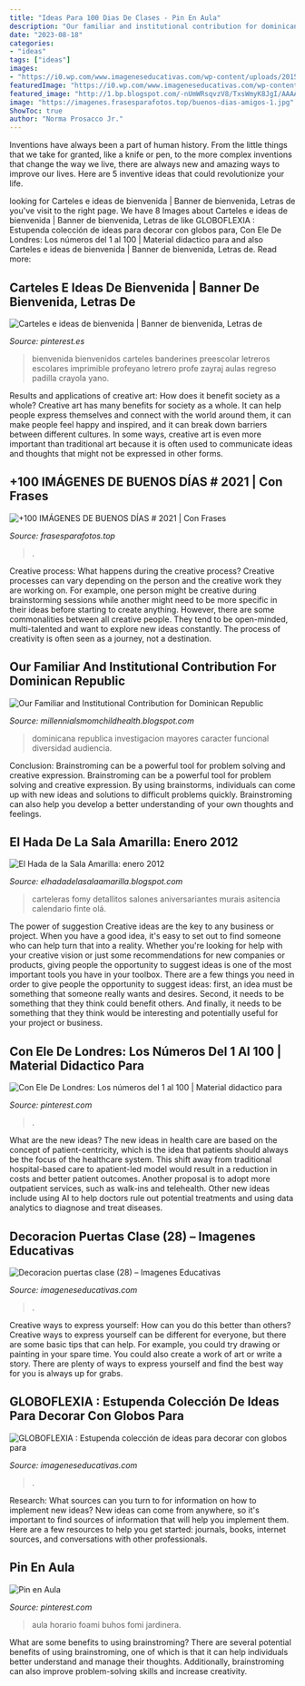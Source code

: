 ```yaml
---
title: "Ideas Para 100 Dias De Clases - Pin En Aula"
description: "Our familiar and institutional contribution for dominican republic"
date: "2023-08-18"
categories:
- "ideas"
tags: ["ideas"]
images:
- "https://i0.wp.com/www.imageneseducativas.com/wp-content/uploads/2015/10/Ideas-para-decorar-con-globos-para-niños-“Halloween”-Portada.jpg?fit=1200%2C630&amp;ssl=1"
featuredImage: "https://i0.wp.com/www.imageneseducativas.com/wp-content/uploads/2015/10/Ideas-para-decorar-con-globos-para-niños-“Halloween”-Portada.jpg?fit=1200%2C630&amp;ssl=1"
featured_image: "http://1.bp.blogspot.com/-nUmWRsqvzV8/TxsWmyK8JgI/AAAAAAAAAdE/D6PlCT3_ctI/s1600/DSC05532.JPG"
image: "https://imagenes.frasesparafotos.top/buenos-dias-amigos-1.jpg"
ShowToc: true
author: "Norma Prosacco Jr."
---
```



Inventions have always been a part of human history. From the little things that we take for granted, like a knife or pen, to the more complex inventions that change the way we live, there are always new and amazing ways to improve our lives. Here are 5 inventive ideas that could revolutionize your life.

	

		
looking for Carteles e ideas de bienvenida | Banner de bienvenida, Letras de you've visit to the right page. We have 8 Images about Carteles e ideas de bienvenida | Banner de bienvenida, Letras de like GLOBOFLEXIA : Estupenda colección de ideas para decorar con globos para, Con Ele De Londres: Los números del 1 al 100 | Material didactico para and also Carteles e ideas de bienvenida | Banner de bienvenida, Letras de. Read more:
		
    
## Carteles E Ideas De Bienvenida | Banner De Bienvenida, Letras De

<img loading=lazy src="https://i.pinimg.com/736x/60/e2/ee/60e2ee7a8fbb2d99543ba5eef94b4c79.jpg" onerror="this.onerror=null;this.src='https://tse1.mm.bing.net/th?id=OIP.dluBvkbwtWS-D9lAo7JlMwHaJ4&amp;pid=15.1';" alt="Carteles e ideas de bienvenida | Banner de bienvenida, Letras de">

_Source: pinterest.es_

>bienvenida bienvenidos carteles banderines preescolar letreros escolares imprimible profeyano letrero profe zayraj aulas regreso padilla crayola yano. 

	

Results and applications of creative art: How does it benefit society as a whole?
Creative art has many benefits for society as a whole. It can help people express themselves and connect with the world around them, it can make people feel happy and inspired, and it can break down barriers between different cultures. In some ways, creative art is even more important than traditional art because it is often used to communicate ideas and thoughts that might not be expressed in other forms.

    
## +100 IMÁGENES DE BUENOS DÍAS # 2021 | Con Frases

<img loading=lazy src="https://imagenes.frasesparafotos.top/buenos-dias-amigos-1.jpg" onerror="this.onerror=null;this.src='https://tse4.mm.bing.net/th?id=OIP.YjGFjapiSpS6qSuXoNuIIQHaLG&amp;pid=15.1';" alt="+100 IMÁGENES DE BUENOS DÍAS # 2021 | Con Frases">

_Source: frasesparafotos.top_

>. 

	

Creative process: What happens during the creative process?
Creative processes can vary depending on the person and the creative work they are working on. For example, one person might be creative during brainstorming sessions while another might need to be more specific in their ideas before starting to create anything. However, there are some commonalities between all creative people. They tend to be open-minded, multi-talented and want to explore new ideas constantly. The process of creativity is often seen as a journey, not a destination.

    
## Our Familiar And Institutional Contribution For Dominican Republic

<img loading=lazy src="https://lh6.googleusercontent.com/proxy/t1VB112Swc7xzDz-uu3DonDLM7B1yfsMxZ8st4bIE70WZSlF36LxZvtyL-d_DAaUgIL22gcp4ZFW_o24iLbOe9FPwPs=w1200-h630-n-k-no-nu" onerror="this.onerror=null;this.src='https://tse2.mm.bing.net/th?id=OIP.2wjBk8SBQGIS8Mx2owY5ZwHaFj&amp;pid=15.1';" alt="Our Familiar and Institutional Contribution for Dominican Republic">

_Source: millennialsmomchildhealth.blogspot.com_

>dominicana republica investigacion mayores caracter funcional diversidad audiencia. 

	

Conclusion: Brainstroming can be a powerful tool for problem solving and creative expression.
Brainstroming can be a powerful tool for problem solving and creative expression. By using brainstorms, individuals can come up with new ideas and solutions to difficult problems quickly. Brainstroming can also help you develop a better understanding of your own thoughts and feelings.

    
## El Hada De La Sala Amarilla: Enero 2012

<img loading=lazy src="http://1.bp.blogspot.com/-nUmWRsqvzV8/TxsWmyK8JgI/AAAAAAAAAdE/D6PlCT3_ctI/s1600/DSC05532.JPG" onerror="this.onerror=null;this.src='https://tse4.mm.bing.net/th?id=OIP.qFoEwzH160-QWZ5ktuXuJQAAAA&amp;pid=15.1';" alt="El Hada de la Sala Amarilla: enero 2012">

_Source: elhadadelasalaamarilla.blogspot.com_

>carteleras fomy detallitos salones aniversariantes murais asitencia calendario finte olá. 

	

The power of suggestion
Creative ideas are the key to any business or project. When you have a good idea, it's easy to set out to find someone who can help turn that into a reality. Whether you're looking for help with your creative vision or just some recommendations for new companies or products, giving people the opportunity to suggest ideas is one of the most important tools you have in your toolbox.
There are a few things you need in order to give people the opportunity to suggest ideas: first, an idea must be something that someone really wants and desires. Second, it needs to be something that they think could benefit others. And finally, it needs to be something that they think would be interesting and potentially useful for your project or business.

    
## Con Ele De Londres: Los Números Del 1 Al 100 | Material Didactico Para

<img loading=lazy src="https://i.pinimg.com/736x/81/a2/cb/81a2cb01042839bf3d143a4c965871ff.jpg" onerror="this.onerror=null;this.src='https://tse2.mm.bing.net/th?id=OIP.RhG8ZN40XHd4pqXuVmzWcwAAAA&amp;pid=15.1';" alt="Con Ele De Londres: Los números del 1 al 100 | Material didactico para">

_Source: pinterest.com_

>. 

	

What are the new ideas?
The new ideas in health care are based on the concept of patient-centricity, which is the idea that patients should always be the focus of the healthcare system. This shift away from traditional hospital-based care to apatient-led model would result in a reduction in costs and better patient outcomes. Another proposal is to adopt more outpatient services, such as walk-ins and telehealth. Other new ideas include using AI to help doctors rule out potential treatments and using data analytics to diagnose and treat diseases.

    
## Decoracion Puertas Clase (28) – Imagenes Educativas

<img loading=lazy src="https://www.imageneseducativas.com/wp-content/uploads/2015/05/Decoracion-puertas-clase-28.jpg" onerror="this.onerror=null;this.src='https://tse4.mm.bing.net/th?id=OIP.1haZvwu_rUEo6ujX5oI9LgHaLH&amp;pid=15.1';" alt="Decoracion puertas clase (28) – Imagenes Educativas">

_Source: imageneseducativas.com_

>. 

	

Creative ways to express yourself: How can you do this better than others?
Creative ways to express yourself can be different for everyone, but there are some basic tips that can help. For example, you could try drawing or painting in your spare time. You could also create a work of art or write a story. There are plenty of ways to express yourself and find the best way for you is always up for grabs.

    
## GLOBOFLEXIA : Estupenda Colección De Ideas Para Decorar Con Globos Para

<img loading=lazy src="https://i0.wp.com/www.imageneseducativas.com/wp-content/uploads/2015/10/Ideas-para-decorar-con-globos-para-niños-“Halloween”-Portada.jpg?fit=1200%2C630&amp;ssl=1" onerror="this.onerror=null;this.src='https://tse3.mm.bing.net/th?id=OIP.cNZQACie-nJ9jYPYtuDSqwHaD4&amp;pid=15.1';" alt="GLOBOFLEXIA : Estupenda colección de ideas para decorar con globos para">

_Source: imageneseducativas.com_

>. 

	

Research: What sources can you turn to for information on how to implement new ideas?
New ideas can come from anywhere, so it's important to find sources of information that will help you implement them. Here are a few resources to help you get started: journals, books, internet sources, and conversations with other professionals.

    
## Pin En Aula

<img loading=lazy src="https://i.pinimg.com/736x/c9/03/0c/c9030cd37f2736ec6681d778be8fd374.jpg" onerror="this.onerror=null;this.src='https://tse3.mm.bing.net/th?id=OIP.NkK-RMIzC2zHZA6kCpOt1QHaNK&amp;pid=15.1';" alt="Pin en Aula">

_Source: pinterest.com_

>aula horario foami buhos fomi jardinera. 

	

What are some benefits to using brainstroming?
There are several potential benefits of using brainstroming, one of which is that it can help individuals better understand and manage their thoughts. Additionally, brainstroming can also improve problem-solving skills and increase creativity.

